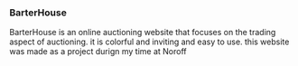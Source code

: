 ### BarterHouse

BarterHouse is an online auctioning website that focuses on the trading aspect of auctioning. it is colorful and inviting and easy to use. this website was made as a project durign my time at Noroff
